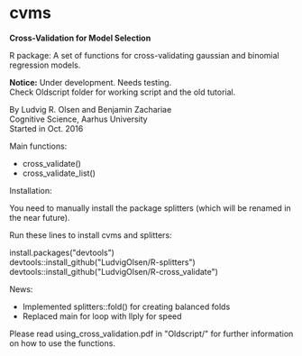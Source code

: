 # cvms
**Cross-Validation for Model Selection**

R package: A set of functions for cross-validating gaussian and binomial regression models.  

**Notice:** Under development. Needs testing.  
Check Oldscript folder for working script and the old tutorial.  

By Ludvig R. Olsen and Benjamin Zachariae  
Cognitive Science, Aarhus University  
Started in Oct. 2016  

Main functions:  
* cross_validate()
* cross_validate_list()  
  

Installation:

You need to manually install the package splitters (which will be renamed in the near future).  

Run these lines to install cvms and splitters:  

install.packages("devtools")   
devtools::install_github("LudvigOlsen/R-splitters")  
devtools::install_github("LudvigOlsen/R-cross_validate")  

  
News:  
* Implemented splitters::fold() for creating balanced folds  
* Replaced main for loop with llply for speed  
  
  
Please read using_cross_validation.pdf in "Oldscript/" for further information on how to use the functions.  
